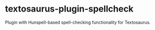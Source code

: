 # textosaurus-plugin-spellcheck
Plugin with Hunspell-based spell-checking functionality for Textosaurus.